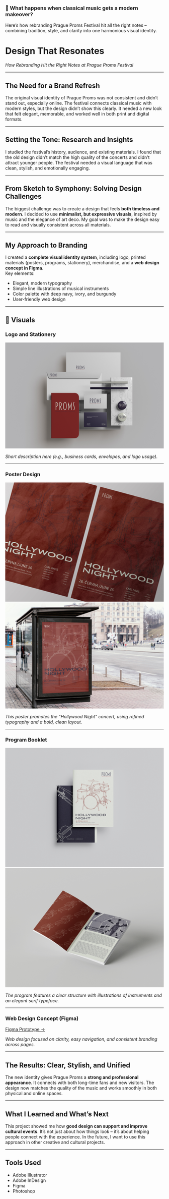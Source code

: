 ### 🎼 What happens when classical music gets a modern makeover?  
Here’s how rebranding Prague Proms Festival hit all the right notes – combining tradition, style, and clarity into one harmonious visual identity.

# Design That Resonates  
*How Rebranding Hit the Right Notes at Prague Proms Festival*

---

## The Need for a Brand Refresh  
The original visual identity of Prague Proms was not consistent and didn’t stand out, especially online. The festival connects classical music with modern styles, but the design didn’t show this clearly. It needed a new look that felt elegant, memorable, and worked well in both print and digital formats.

---

## Setting the Tone: Research and Insights  
I studied the festival’s history, audience, and existing materials. I found that the old design didn’t match the high quality of the concerts and didn’t attract younger people. The festival needed a visual language that was clean, stylish, and emotionally engaging.

---

## From Sketch to Symphony: Solving Design Challenges  
The biggest challenge was to create a design that feels **both timeless and modern**. I decided to use **minimalist, but expressive visuals**, inspired by music and the elegance of art deco. My goal was to make the design easy to read and visually consistent across all materials.

---

## My Approach to Branding  
I created a **complete visual identity system**, including logo, printed materials (posters, programs, stationery), merchandise, and a **web design concept in Figma**.  
Key elements:  
- Elegant, modern typography  
- Simple line illustrations of musical instruments  
- Color palette with deep navy, ivory, and burgundy  
- User-friendly web design

---

## 🎨 Visuals  

### Logo and Stationery  
![Logo and Stationery](https://github.com/ValerieVirt/english-for-designers/blob/3728cd80b18839cebc653bd702c20831ad821618/IMG/ad696191-7703-44f4-a47c-95ef00eff8c6.jpg)

*Short description here (e.g., business cards, envelopes, and logo usage).*

---

### Poster Design  
![Obrázek 1](https://github.com/ValerieVirt/english-for-designers/blob/2ddd441a3e62ea55cc56fd0b4df0bb92a3889df4/IMG/1ef1729f-4006-4ce7-be80-d930c055d509_rw_1920.jpg) 
![Obrázek 2](https://github.com/ValerieVirt/english-for-designers/blob/0b211a54d24c1738fd2bb81c36859bc2704a9558/IMG/444f3711-3b69-46aa-b4f5-7034f9a46d68_rw_3840.jpg) 


*This poster promotes the "Hollywood Night" concert, using refined typography and a bold, clean layout.*

---

### Program Booklet  
![Program Booklet Interior](https://github.com/ValerieVirt/english-for-designers/blob/09d2432d0ea475960436805d8e8471ca82313cd8/IMG/c5cdd3e8-22e1-4391-bd8f-3b4e5fa13f46.jpg)![Obrázek 2](https://github.com/ValerieVirt/english-for-designers/blob/f671dff6b093afc67b75a933144c4bbda6635650/IMG/e47307b2-dc2b-4785-9f0a-3b9604766917.jpg)

*The program features a clear structure with illustrations of instruments and an elegant serif typeface.*

---

### Web Design Concept (Figma)  
[Figma Prototype →](https://www.figma.com/proto/k4VsZOdwGLc4smAPIvQdFi/V%C5%A0KK?page-id=0%3A1&node-id=4-29&p=f&viewport=391%2C352%2C0.25&t=2TGMT3tDMYMteGn5-1&scaling=min-zoom&content-scaling=fixed)

*Web design focused on clarity, easy navigation, and consistent branding across pages.*

---

## The Results: Clear, Stylish, and Unified  
The new identity gives Prague Proms a **strong and professional appearance**. It connects with both long-time fans and new visitors. The design now matches the quality of the music and works smoothly in both physical and online spaces.

---

## What I Learned and What’s Next  
This project showed me how **good design can support and improve cultural events**. It’s not just about how things look – it’s about helping people connect with the experience. In the future, I want to use this approach in other creative and cultural projects.

---

## Tools Used  
- Adobe Illustrator  
- Adobe InDesign  
- Figma  
- Photoshop  
